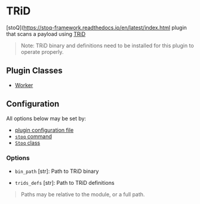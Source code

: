 # TRiD

[stoQ](https://stoq-framework.readthedocs.io/en/latest/index.html plugin that scans a payload using [TRiD](http://mark0.net/soft-trid-e.html)

> Note: TRiD binary and definitions need to be installed for this plugin to operate properly.

## Plugin Classes

- [Worker](https://stoq-framework.readthedocs.io/en/latest/dev/workers.html)

## Configuration

All options below may be set by:

- [plugin configuration file](https://stoq-framework.readthedocs.io/en/latest/dev/plugin_overview.html#configuration)
- [`stoq` command](https://stoq-framework.readthedocs.io/en/latest/gettingstarted.html#plugin-options)
- [`Stoq` class](https://stoq-framework.readthedocs.io/en/latest/dev/core.html?highlight=plugin_opts#using-providers)

### Options

- `bin_path` [str]: Path to TRiD binary

- `trids_defs` [str]: Path to TRiD definitions

> Paths may be relative to the module, or a full path.
